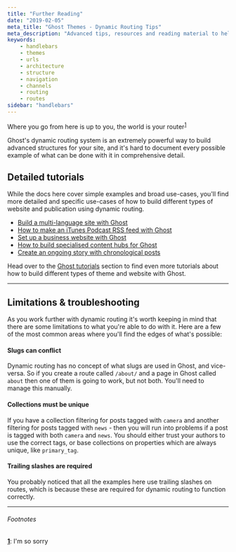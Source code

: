 ```yaml
---
title: "Further Reading"
date: "2019-02-05"
meta_title: "Ghost Themes - Dynamic Routing Tips"
meta_description: "Advanced tips, resources and reading material to help you get more out of using dynamic routing in Ghost to build custom site structures."
keywords:
    - handlebars
    - themes
    - urls
    - architecture
    - structure
    - navigation
    - channels
    - routing
    - routes
sidebar: "handlebars"
---
```


Where you go from here is up to you, the world is your router<sup><a name="top" href="#footnote">1</a></sup>

Ghost's dynamic routing system is an extremely powerful way to build advanced structures for your site, and it's hard to document every possible example of what can be done with it in comprehensive detail.

## Detailed tutorials

While the docs here cover simple examples and broad use-cases, you'll find more detailed and specific use-cases of how to build different types of website and publication using dynamic routing.

- [Build a multi-language site with Ghost](https://docs.ghost.org/tutorials/multi-language-content/)
- [How to make an iTunes Podcast RSS feed with Ghost](/tutorials/custom-rss-feed/)
- [Set up a business website with Ghost](https://docs.ghost.org/tutorials/custom-home-page/)
- [How to build specialised content hubs for Ghost](https://docs.ghost.org/tutorials/building-a-content-hub/)
- [Create an ongoing story with chronological posts](https://docs.ghost.org/tutorials/chronological-posts/)

Head over to the [Ghost tutorials](https://docs.ghost.org/tutorials/) section to find even more tutorials about how to build different types of theme and website with Ghost.

---

## Limitations & troubleshooting

As you work further with dynamic routing it's worth keeping in mind that there are some limitations to what you're able to do with it. Here are a few of the most common areas where you'll find the edges of what's possible:

#### Slugs can conflict

Dynamic routing has no concept of what slugs are used in Ghost, and vice-versa. So if you create a route called `/about/` and a page in Ghost called `about` then one of them is going to work, but not both. You'll need to manage this manually.

#### Collections must be unique

If you have a collection filtering for posts tagged with `camera` and another filtering for posts tagged with `news` - then you will run into problems if a post is tagged with both `camera` and `news`. You should either trust your authors to use the correct tags, or base collections on properties which are always unique, like `primary_tag`.

#### Trailing slashes are required

You probably noticed that all the examples here use trailing slashes on routes, which is because these are required for dynamic routing to function correctly.

---

###### Footnotes

<strong><a name="footnote" href="#top">1</a></strong>: I'm so sorry

